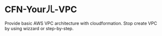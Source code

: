 # CFN-Yourㄦ-VPC
Provide basic AWS VPC architecture with cloudformation. Stop create VPC by using wizzard or step-by-step.
